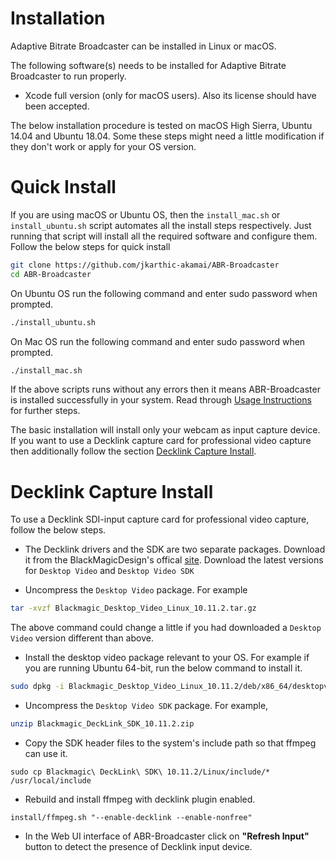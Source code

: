 # Installation

Adaptive Bitrate Broadcaster can be installed in Linux or macOS.

The following software(s) needs to be installed for Adaptive Bitrate Broadcaster to run properly.
- Xcode full version (only for macOS users). Also its license should have been accepted.

The below installation procedure is tested on macOS High Sierra, Ubuntu 14.04 and Ubuntu 18.04. Some these steps might need a little modification if they don't work or apply for your OS version.

# Quick Install

If you are using macOS or Ubuntu OS, then the `install_mac.sh` or `install_ubuntu.sh` script automates all the install steps respectively. Just running that script will install all the required software and configure them. Follow the below steps for quick install

```bash
git clone https://github.com/jkarthic-akamai/ABR-Broadcaster
cd ABR-Broadcaster
```

On Ubuntu OS run the following command and enter sudo password when prompted.

```bash
./install_ubuntu.sh
```

On Mac OS run the following command and enter sudo password when prompted.

```bash
./install_mac.sh
```

If the above scripts runs without any errors then it means ABR-Broadcaster is installed successfully in your system. Read through [Usage Instructions](README.md#usage) for further steps.

The basic installation will install only your webcam as input capture device. If you want to use a Decklink capture card for professional video capture then additionally follow the section [Decklink Capture Install](#decklink-capture-install).

# Decklink Capture Install

To use a Decklink SDI-input capture card for professional video capture, follow the below steps.

- The Decklink drivers and the SDK are two separate packages. Download it from the BlackMagicDesign's offical [site](https://www.blackmagicdesign.com/in/support/family/capture-and-playback). Download the latest versions for `Desktop Video` and `Desktop Video SDK`

- Uncompress the `Desktop Video` package. For example

```bash
tar -xvzf Blackmagic_Desktop_Video_Linux_10.11.2.tar.gz
```
The above command could change a little if you had downloaded a `Desktop Video` version different than above.

- Install the desktop video package relevant to your OS. For example if you are running Ubuntu 64-bit, run the below command to install it.

```bash
sudo dpkg -i Blackmagic_Desktop_Video_Linux_10.11.2/deb/x86_64/desktopvideo_10.11.2a3_amd64.deb
```

- Uncompress the `Desktop Video SDK` package. For example,

```bash
unzip Blackmagic_DeckLink_SDK_10.11.2.zip
```

- Copy the SDK header files to the system's include path so that ffmpeg can use it.

```
sudo cp Blackmagic\ DeckLink\ SDK\ 10.11.2/Linux/include/* /usr/local/include
```

- Rebuild and install ffmpeg with decklink plugin enabled.

```
install/ffmpeg.sh "--enable-decklink --enable-nonfree"
```

- In the Web UI interface of ABR-Broadcaster click on **"Refresh Input"** button to detect the presence of Decklink input device.